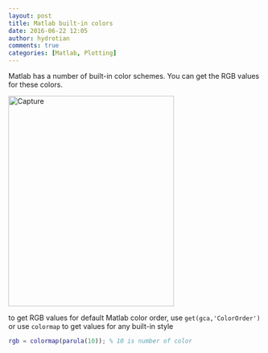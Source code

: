 ```yaml
---
layout: post
title: Matlab built-in colors
date: 2016-06-22 12:05
author: hydrotian
comments: true
categories: [Matlab, Plotting]
---
```

Matlab has a number of built-in color schemes. You can get the RGB values for these colors.

<img class="alignnone size-full wp-image-1130" src="https://tianzhounote.files.wordpress.com/2016/06/capture2.png" alt="Capture" width="329" height="419" />

to get RGB values for default Matlab color order, use
`get(gca,'ColorOrder')`
or use `colormap` to get values for any built-in style

```matlab
rgb = colormap(parula(10)); % 10 is number of color
```
